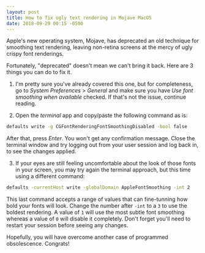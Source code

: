 ```yaml
---
layout: post
title: How to fix ugly text rendering in Mojave MacOS
date: 2018-09-29 00:15 -0500
---
```


Apple's new operating system, Mojave, has deprecated an old technique for smoothing text rendering, leaving non-retina screens at the mercy of ugly crispy font renderings.

Fortunately, "deprecated" doesn't mean we can't bring it back. Here are 3 things you can do to fix it.

1. I'm pretty sure you've already covered this one, but for completeness, go to _System Preferences_ > _General_ and make sure you have _Use font smoothing when available_ checked. If that's not the issue, continue reading.


2. Open the _terminal_ app and copy/paste the following command as is:
```bash
defaults write -g CGFontRenderingFontSmoothingDisabled -bool false
```
After that, press _Enter_. You won't get any confirmation message. Close the terminal window and try logging out from your user session and log back in, to see the changes applied.


3. If your eyes are still feeling uncomfortable about the look of those fonts in your screen, you may try again the terminal approach, but this time using a different command:
  ```bash
  defaults -currentHost write -globalDomain AppleFontSmoothing -int 2
  ```
  This last command accepts a range of values that can fine-tunning how bold your fonts will look. Change the number after `-int` to a `3` to use the boldest rendering. A value of `1` will use the most subtle font smoothing whereas a value of `0` will disable it completely. Don't forget you'll need to restart your session before seeing any changes.

Hopefully, you will have overcome another case of programmed obsolescence. Congrats!
